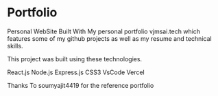 # Portfolio

Personal WebSite
Built With
My personal portfolio vjmsai.tech which features some of my github projects as well as my resume and technical skills.

This project was built using these technologies.

React.js
Node.js
Express.js
CSS3
VsCode
Vercel

Thanks To soumyajit4419 for the reference portfolio

